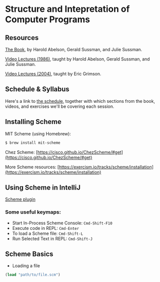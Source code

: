 # Structure and Intepretation of Computer Programs

## Resources

[The Book](https://mitpress.mit.edu/sites/default/files/sicp/full-text/book/book.html), by Harold Abelson, Gerald Sussman, and Julie Sussman.

[Video Lectures (1986)](https://www.youtube.com/playlist?list=PLE18841CABEA24090), taught by Harold Abelson, Gerald Sussman, and Julie Sussman.

[Video Lectures (2004)](https://www.youtube.com/playlist?list=PL7BcsI5ueSNFPCEisbaoQ0kXIDX9rR5FF), taught by Eric Grimson.

## Schedule & Syllabus

Here's a link to [the schedule](./schedule.md), together with which sections from the book, videos, and exercises we'll be covering each session.

## Installing Scheme

MIT Scheme (using Homebrew):

```bash
$ brew install mit-scheme
```

Chez Scheme: [https://cisco.github.io/ChezScheme/#get](https://cisco.github.io/ChezScheme/#get)

More Scheme resources: [https://exercism.io/tracks/scheme/installation](https://exercism.io/tracks/scheme/installation)

## Using Scheme in IntelliJ

[Scheme plugin](https://plugins.jetbrains.com/plugin/10171-scheme/)

### Some useful keymaps:

- Start In-Process Scheme Console: `Cmd-Shift-F10`
- Execute code in REPL: `Cmd-Enter`
- To load a Scheme file: `Cmd-Shift-L`
- Run Selected Text in REPL: `Cmd-Shift-J`

## Scheme Basics

- Loading a file
```scheme
(load "path/to/file.scm")
```
